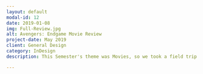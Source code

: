 ```yaml
---
layout: default
modal-id: 12
date: 2019-01-08
img: Full-Review.jpg
alt: Avengers: Endgame Movie Review
project-date: May 2019
client: General Design
category: InDesign
description: This Semester's theme was Movies, so we took a field trip to tour a movie theater and saw Avengers: Endgame.  We were then tasked to create a movie review.

---
```

